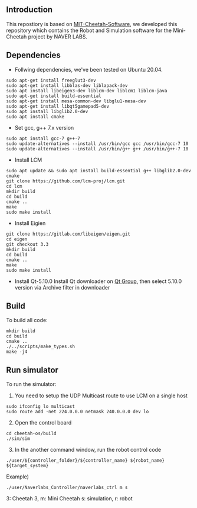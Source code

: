 ## Introduction
This repostiory is based on [MIT-Cheetah-Software](https://github.com/mit-biomimetics/Cheetah-Software), we developed this repository which contains the Robot and Simulation software for the Mini-Cheetah project by NAVER LABS. 

## Dependencies
* Follwing dependencies, we've been tested on Ubuntu 20.04. 
```
sudo apt-get install freeglut3-dev
sudo apt-get install libblas-dev liblapack-dev
sudo apt install libeigen3-dev liblcm-dev liblcm1 liblcm-java
sudo apt-get install build-essential
sudo apt-get install mesa-common-dev libglu1-mesa-dev
sudo apt-get install libqt5gamepad5-dev
sudo apt install libglib2.0-dev
sudo apt install cmake 
```

* Set gcc, g++ 7.x version 
```
sudo apt install gcc-7 g++-7
sudo update-alternatives --install /usr/bin/gcc gcc /usr/bin/gcc-7 10
sudo update-alternatives --install /usr/bin/g++ g++ /usr/bin/g++-7 10
```

* Install LCM
```
sudo apt update && sudo apt install build-essential g++ libglib2.0-dev cmake
git clone https://github.com/lcm-proj/lcm.git 
cd lcm
mkdir build
cd build
cmake ..
make 
sudo make install
```

* Install Eigien
```
git clone https://gitlab.com/libeigen/eigen.git
cd eigen
git checkout 3.3 
mkdir build 
cd build 
cmake ..
make 
sudo make install
```

* Install Qt-5.10.0 
Install Qt downloader on [Qt Group](https://www.qt.io/download), then select 5.10.0 version via Archive filter in downloader

## Build
To build all code:
```
mkdir build
cd build
cmake ..
./../scripts/make_types.sh
make -j4
```

## Run simulator
To run the simulator:
1. You need to setup the UDP Multicast route to use LCM on a single host
```
sudo ifconfig lo multicast
sudo route add -net 224.0.0.0 netmask 240.0.0.0 dev lo
```
2. Open the control board
```
cd cheetah-os/build
./sim/sim
```
3. In the another command window, run the robot control code
```
./user/${controller_folder}/${controller_name} ${robot_name} ${target_system}
```
Example)
```
./user/Naverlabs_Controller/naverlabs_ctrl m s
```
3: Cheetah 3, m: Mini Cheetah
s: simulation, r: robot


